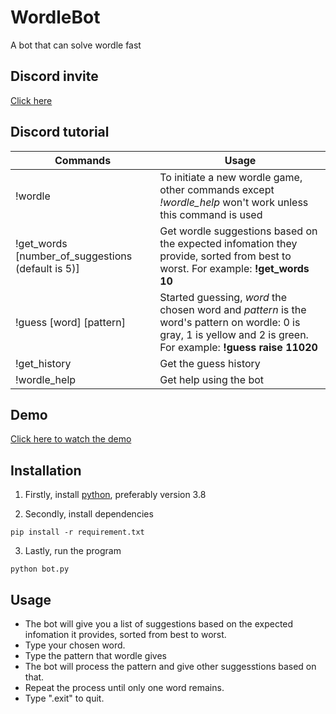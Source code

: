 # WordleBot
A bot that can solve wordle fast

## Discord invite
[Click here](https://discord.com/oauth2/authorize?client_id=941982914541916200&permissions=377957174272&scope=bot)

## Discord tutorial
| Commands                                                      | Usage                          |
|---------------------------------------------------------------|--------------------------------|
| !wordle         | To initiate a new wordle game, other commands except *!wordle_help* won't work unless this command is used |
| !get_words \[number_of_suggestions (default is 5)\] | Get wordle suggestions based on the expected infomation they provide, sorted from best to worst. For example: **!get_words 10** |
| !guess \[word\] \[pattern\]      | Started guessing, *word* the chosen word and *pattern* is the word's pattern on wordle: 0 is gray, 1 is yellow and 2 is green. For example: **!guess raise 11020** |
| !get_history          | Get the guess history |
| !wordle_help          | Get help using the bot |

## Demo
[Click here to watch the demo](https://www.youtube.com/watch?v=YCPlbhvTXLg)

## Installation
1. Firstly, install [python](https://www.python.org/downloads/), preferably version 3.8

2. Secondly, install dependencies
```
pip install -r requirement.txt
```

3. Lastly, run the program
```
python bot.py
```

## Usage
- The bot will give you a list of suggestions based on the expected infomation it provides, sorted from best to worst.
- Type your chosen word.
- Type the pattern that wordle gives
- The bot will process the pattern and give other suggesstions based on that.
- Repeat the process until only one word remains.
- Type ".exit" to quit.
